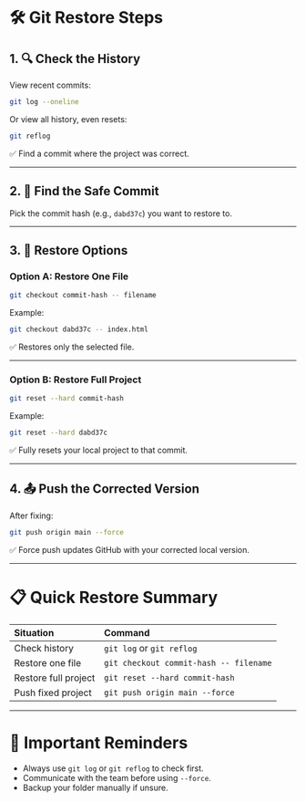 # 🛠️ Git Restore Steps 

## 1. 🔍 Check the History
View recent commits:
```bash
git log --oneline
```

Or view all history, even resets:
```bash
git reflog
```
✅ Find a commit where the project was correct.

---

## 2. 🎯 Find the Safe Commit
Pick the commit hash (e.g., `dabd37c`) you want to restore to.

---

## 3. 🔄 Restore Options

### Option A: Restore One File
```bash
git checkout commit-hash -- filename
```
Example:
```bash
git checkout dabd37c -- index.html
```
✅ Restores only the selected file.

---

### Option B: Restore Full Project
```bash
git reset --hard commit-hash
```
Example:
```bash
git reset --hard dabd37c
```
✅ Fully resets your local project to that commit.

---

## 4. 📤 Push the Corrected Version
After fixing:
```bash
git push origin main --force
```
✅ Force push updates GitHub with your corrected local version.

---

# 📋 Quick Restore Summary

| Situation | Command |
|:----------|:--------|
| Check history | `git log` or `git reflog` |
| Restore one file | `git checkout commit-hash -- filename` |
| Restore full project | `git reset --hard commit-hash` |
| Push fixed project | `git push origin main --force` |

---

# 🚨 Important Reminders
- Always use `git log` or `git reflog` to check first.
- Communicate with the team before using `--force`.
- Backup your folder manually if unsure.

